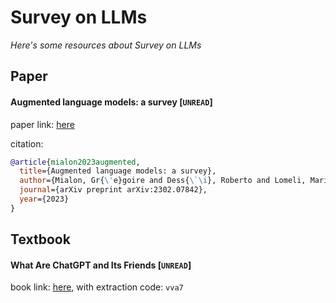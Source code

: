 # Survey on LLMs
*Here's some resources about Survey on LLMs*


## Paper

#### Augmented language models: a survey [`UNREAD`]

paper link: [here](https://arxiv.org/pdf/2302.07842)

citation: 
```bibtex
@article{mialon2023augmented,
  title={Augmented language models: a survey},
  author={Mialon, Gr{\'e}goire and Dess{\`\i}, Roberto and Lomeli, Maria and Nalmpantis, Christoforos and Pasunuru, Ram and Raileanu, Roberta and Rozi{\`e}re, Baptiste and Schick, Timo and Dwivedi-Yu, Jane and Celikyilmaz, Asli and others},
  journal={arXiv preprint arXiv:2302.07842},
  year={2023}
}
```
    


## Textbook

#### What Are ChatGPT and Its Friends [`UNREAD`]

book link: [here](https://pan.baidu.com/s/1ttXkaG2Y5G48j4vw5g7gYg), with extraction code: `vva7`


